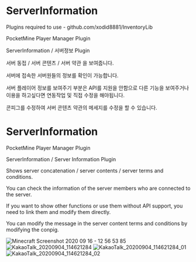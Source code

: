 # ServerInformation


Plugins required to use -
github.com/xodid8881/InventoryLib

PocketMine Player Manager Plugin

ServerInformation / 서버정보 Plugin

서버 동접 / 서버 콘텐츠 / 서버 약관 을 보여줍니다.

서버에 접속한 서버원들의 정보를 확인이 가능합니다.


서버 플레이어 정보를 보여주기 부분은 API를 지원을 안함으로 다른 기능을 보여주거나 이용을 하고싶다면 연동작업 및 직접 수정을 해야됩니다.

콘피그를 수정하여 서버 콘텐츠 약관의 메세지를 수정을 할 수 있습니다.



# ServerInformation

PocketMine Player Manager Plugin

ServerInformation / Server Information Plugin

Shows server concatenation / server contents / server terms and conditions.

You can check the information of the server members who are connected to the server.


If you want to show other functions or use them without API support, you need to link them and modify them directly.

You can modify the message in the server content terms and conditions by modifying the conpig.

![Minecraft Screenshot 2020 09 16 - 12 56 53 85](https://user-images.githubusercontent.com/26338400/93290659-2dd61900-f81c-11ea-82fe-9780e59c4f9f.png)
![KakaoTalk_20200904_114621284](https://user-images.githubusercontent.com/26338400/92193934-74368a00-eea4-11ea-9f6c-35233ec52a09.png)
![KakaoTalk_20200904_114621284_01](https://user-images.githubusercontent.com/26338400/92193935-74cf2080-eea4-11ea-932d-cdeec6421d93.png)
![KakaoTalk_20200904_114621284_02](https://user-images.githubusercontent.com/26338400/92193936-74cf2080-eea4-11ea-8e43-f5bc7845c1e5.png)
